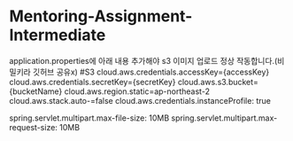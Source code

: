 # Mentoring-Assignment-Intermediate



application.properties에 아래 내용 추가해야 s3 이미지 업로드 정상 작동합니다.(비밀키라 깃허브 공유x)
#S3
cloud.aws.credentials.accessKey={accessKey}
cloud.aws.credentials.secretKey={secretKey}
cloud.aws.s3.bucket={bucketName}
cloud.aws.region.static=ap-northeast-2
cloud.aws.stack.auto-=false
cloud.aws.credentials.instanceProfile: true

spring.servlet.multipart.max-file-size: 10MB
spring.servlet.multipart.max-request-size: 10MB
